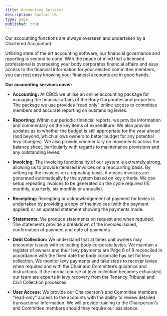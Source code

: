 ```yaml
---
title: Accounting Services
description: Contact Us
type: page
published: true
---
```


Our accounting functions are always overseen and undertaken by a Chartered Accountant.

Utilising state of the art accounting software, our financial governance and reporting is second to none. With the peace of mind that a licensed professional is overseeing your body corporates financial affairs and easy access to the financial information for your elected committee members, you can rest easy knowing your financial accounts are in good hands.

**Our accounting services cover:**
 
- **Accounting:** At CBCS we utilise an online accounting package for managing the financial affairs of the Body Corporates and properties. The package we use provides “read only” online access to committee members and accurate reporting on outstanding levies.
 
- **Reporting:**  Within our periodic financial reports, we provide information and commentary on the key items of expenditure. We also provide updates as to whether the budget is still appropriate for the year ahead (and beyond, which allows owners to better budget for any potential levy changes).
We also provide commentary on movements across the balance sheet, particularly with regards to maintenance provisions and any outstanding levies.
 
- **Invoicing:** The invoicing functionality of our system is extremely strong, allowing us to provide itemised invoices on a reoccurring basis. By setting up the invoices on a repeating basis, it means invoices are generated automatically by the system based on key criteria. We can setup repeating invoices to be generated on the cycle required (IE: monthly, quarterly, six monthly or annually).
 
- **Receipting:** Receipting or acknowledgement of payment for levies is undertaken by providing a copy of the invoices (with the payment applied) or an updated statement showing the payments made.
 
- **Statements:** We produce statements on request and when required. The statements provide a breakdown of the invoices issued, confirmation of payment and date of payments.
 
- **Debt Collection:** We understand that at times unit owners may encounter issues with collecting body corporate levies. We maintain a register of owners and their levy payments are Page 6 of 8 reconciled in accordance with the fixed date the body corporate has set for levy collection. We monitor levy payments and take steps to recover levies when required and with the Chair and Committee’s guidance and instructions.
If the normal course of levy collection becomes exhausted, our team are experts in levy recovery from the Tenancy Tribunal and Civil Collection processes.
 
- **User Access:** We provide our Chairperson’s and Committee members “read-only” access to the accounts with the ability to review detailed transactional information. We will provide training to the Chairperson’s and Committee members should they require our assistance.
